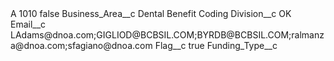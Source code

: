 <?xml version="1.0" encoding="UTF-8"?>
<CustomMetadata xmlns="http://soap.sforce.com/2006/04/metadata" xmlns:xsi="http://www.w3.org/2001/XMLSchema-instance" xmlns:xsd="http://www.w3.org/2001/XMLSchema">
    <label>A 1010</label>
    <protected>false</protected>
    <values>
        <field>Business_Area__c</field>
        <value xsi:type="xsd:string">Dental Benefit Coding</value>
    </values>
    <values>
        <field>Division__c</field>
        <value xsi:type="xsd:string">OK</value>
    </values>
    <values>
        <field>Email__c</field>
        <value xsi:type="xsd:string">LAdams@dnoa.com;GIGLIOD@BCBSIL.COM;BYRDB@BCBSIL.COM;ralmanza@dnoa.com;sfagiano@dnoa.com</value>
    </values>
    <values>
        <field>Flag__c</field>
        <value xsi:type="xsd:boolean">true</value>
    </values>
    <values>
        <field>Funding_Type__c</field>
        <value xsi:nil="true"/>
    </values>
</CustomMetadata>
